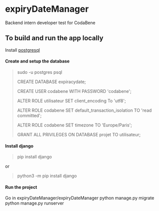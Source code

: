 # expiryDateManager
Backend intern developer test for CodaBene

## To build and run the app locally
Install [postgresql](https://www.postgresql.org/download/)

#### Create and setup the database
> sudo -u postgres psql
> 
> CREATE DATABASE expiracydate;
> 
> CREATE USER codabene WITH PASSWORD 'codabene';
> 
> ALTER ROLE utilisateur SET client_encoding To 'utf8';
> 
> ALTER ROLE codabene SET default_transaction_isolation TO 'read committed';
> 
> ALTER ROLE codabene SET timezone TO 'Europe/Paris';
> 
> GRANT ALL PRIVILEGES ON DATABASE projet TO utilisateur;
> 

#### Install django
> pip install django

or

> python3 -m pip install django

#### Run the project
Go in expiryDateManager/expiryDateManager
python manage.py migrate
python manage.py runserver
